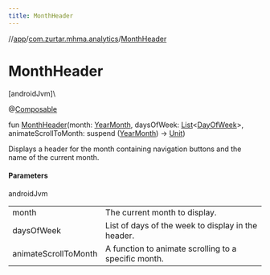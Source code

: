 ```yaml
---
title: MonthHeader
---
```

//[app](../../index.html)/[com.zurtar.mhma.analytics](index.html)/[MonthHeader](-month-header.html)



# MonthHeader



[androidJvm]\




@[Composable](https://developer.android.com/reference/kotlin/androidx/compose/runtime/Composable.html)



fun [MonthHeader](-month-header.html)(month: [YearMonth](https://developer.android.com/reference/kotlin/java/time/YearMonth.html), daysOfWeek: [List](https://kotlinlang.org/api/core/kotlin-stdlib/kotlin.collections/-list/index.html)&lt;[DayOfWeek](https://developer.android.com/reference/kotlin/java/time/DayOfWeek.html)&gt;, animateScrollToMonth: suspend ([YearMonth](https://developer.android.com/reference/kotlin/java/time/YearMonth.html)) -&gt; [Unit](https://kotlinlang.org/api/core/kotlin-stdlib/kotlin/-unit/index.html))



Displays a header for the month containing navigation buttons and the name of the current month.



#### Parameters


androidJvm

| | |
|---|---|
| month | The current month to display. |
| daysOfWeek | List of days of the week to display in the header. |
| animateScrollToMonth | A function to animate scrolling to a specific month. |



